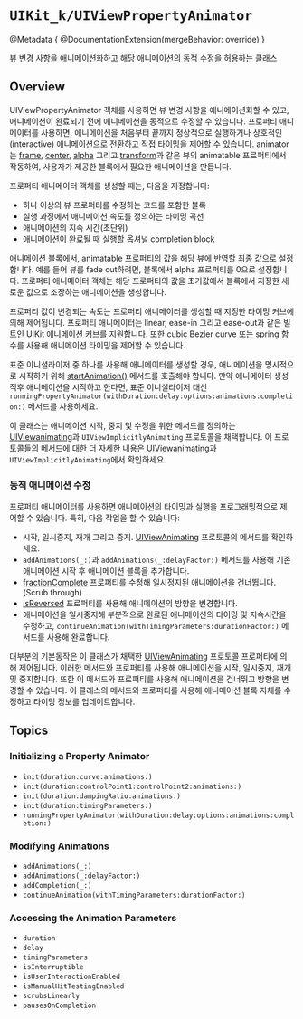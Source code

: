 # ``UIKit_k/UIViewPropertyAnimator``

@Metadata {
    @DocumentationExtension(mergeBehavior: override)
}

뷰 변경 사항을 애니메이션화하고 해당 애니메이션의 동적 수정을 허용하는 클래스

## Overview

UIViewPropertyAnimator 객체를 사용하면 뷰 변경 사항을 애니메이션화할 수 있고, 애니메이션이 완료되기 전에 애니메이션을 동적으로 수정할 수 있습니다. 프로퍼티 애니메이터를 사용하면, 애니메이션을 처음부터 끝까지 정상적으로 실행하거나 상호적인(interactive) 애니메이션으로 전환하고 직접 타이밍을 제어할 수 있습니다. animator는 [frame](https://developer.apple.com/documentation/uikit/uiview/1622621-frame), [center](https://developer.apple.com/documentation/uikit/uiview/1622627-center), [alpha](https://developer.apple.com/documentation/uikit/uiview/1622417-alpha) 그리고 [transform](https://developer.apple.com/documentation/uikit/uiview/1622459-transform)과 같은 뷰의 animatable 프로퍼티에서 작동하여, 사용자가 제공한 블록에서 필요한 애니메이션을 만듭니다.

프로퍼티 애니메이터 객체를 생성할 때는, 다음을 지정합니다:

- 하나 이상의 뷰 프로퍼티를 수정하는 코드를 포함한 블록
- 실행 과정에서 애니메이션 속도를 정의하는 타이밍 곡선
- 애니메이션의 지속 시간(초단위)
- 애니메이션이 완료될 때 실행할 옵셔널 completion block

애니메이션 블록에서, animatable 프로퍼티의 값을 해당 뷰에 반영할 최종 값으로 설정합니다. 예를 들어 뷰를 fade out하려면, 블록에서 alpha 프로퍼티를 0으로 설정합니다. 프로퍼티 애니메이터 객체는 해당 프로퍼티의 값을 초기값에서 블록에서 지정한 새로운 값으로 조장하는 애니메이션을 생성합니다.

프로퍼티 값이 변경되는 속도는 프로퍼티 애니메이터를 생성할 때 지정한 타이밍 커브에 의해 제어됩니다. 프로퍼티 애니메이터는 linear, ease-in 그리고 ease-out과 같은 빌트인 UIKit 애니메이션 커브를 지원합니다. 또한 cubic Bezier curve 또는 spring 함수를 사용해 애니메이션 타이밍을 제어할 수 있습니다.

표준 이니셜라이저 중 하나를 사용해 애니메이터를 생성할 경우, 애니메이션을 명시적으로 시작하기 위해 [startAnimation()](https://developer.apple.com/documentation/uikit/uiviewanimating/1649786-startanimation) 메서드를 호출해야 합니다. 만약 애니메이터 생성 직후 애니메이션을 시작하고 한다면, 표준 이니셜라이저 대신 ``runningPropertyAnimator(withDuration:delay:options:animations:completion:)`` 메서드를 사용하세요.

이 클래스는 애니메이션 시작, 중지 및 수정을 위한 메서드를 정의하는 [UIViewanimating](https://developer.apple.com/documentation/uikit/uiviewanimating)과 ``UIViewImplicitlyAnimating`` 프로토콜을 채택합니다. 이 프로토콜들의 메서드에 대한 더 자세한 내용은 [UIViewanimating](https://developer.apple.com/documentation/uikit/uiviewanimating)과 ``UIViewImplicitlyAnimating``에서 확인하세요.

### 동적 애니메이션 수정

프로퍼티 애니메이터를 사용하면 애니메이션의 타이밍과 실행을 프로그래밍적으로 제어할 수 있습니다. 특히, 다음 작업을 할 수 있습니다:

- 시작, 일시중지, 재개 그리고 중지. [UIViewAnimating](https://developer.apple.com/documentation/uikit/uiviewanimating) 프로토콜의 메서드를 확인하세요.
- ``addAnimations(_:)``과 ``addAnimations(_:delayFactor:)`` 메서드를 사용해 기존 애니메이션 시작 후 애니메이션 블록을 추가합니다.
- [fractionComplete](https://developer.apple.com/documentation/uikit/uiviewanimating/1649787-fractioncomplete) 프로퍼티를 수정해 일시정지된 애니메이션을 건너뜁니다.(Scrub through)
- [isReversed](https://developer.apple.com/documentation/uikit/uiviewanimating/1649804-isreversed) 프로퍼티를 사용해 애니메이션의 방향을 변경합니다.
- 애니메이션을 일시중지해 부분적으로 완료된 애니메이션의 타이밍 및 지속시간을 수정하고, ``continueAnimation(withTimingParameters:durationFactor:)`` 메서드를 사용해 완료합니다.

대부분의 기본동작은 이 클래스가 채택한 [UIViewAnimating](https://developer.apple.com/documentation/uikit/uiviewanimating) 프로토콜 프로퍼티에 의해 제어됩니다. 이러한 메서드와 프로퍼티를 사용해 애니메이션을 시작, 일시중지, 재개 및 중지합니다. 또한 이 메서드와 프로퍼티를 사용해 애니메이션을 건너뛰고 방향을 변경할 수 있습니다. 이 클래스의 메서드와 프로퍼티를 사용해 애니메이션 블록 자체를 수정하고 타이밍 정보를 업데이트합니다.

## Topics

### Initializing a Property Animator

- ``init(duration:curve:animations:)``
- ``init(duration:controlPoint1:controlPoint2:animations:)``
- ``init(duration:dampingRatio:animations:)``
- ``init(duration:timingParameters:)``
- ``runningPropertyAnimator(withDuration:delay:options:animations:completion:)``

### Modifying Animations

- ``addAnimations(_:)``
- ``addAnimations(_:delayFactor:)``
- ``addCompletion(_:)``
- ``continueAnimation(withTimingParameters:durationFactor:)``

### Accessing the Animation Parameters

- ``duration``
- ``delay``
- ``timingParameters``
- ``isInterruptible``
- ``isUserInteractionEnabled``
- ``isManualHitTestingEnabled``
- ``scrubsLinearly``
- ``pausesOnCompletion``
